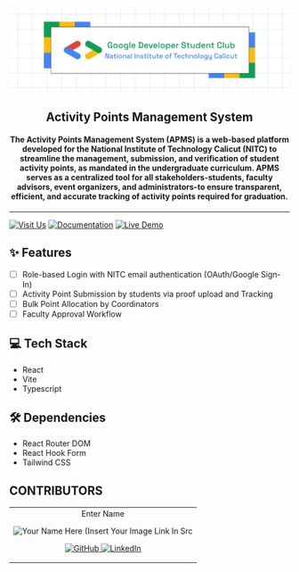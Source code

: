 <p align="center">
<a href="https://gdscnitc.in">
	<img width="800" src="./GDSCNITC.png" alt="GDSC NITC"/>
</a>
	<h2 align="center"> Activity Points Management System </h2>
	<h4 align="center"> The Activity Points Management System (APMS) is a web-based platform developed for the National Institute of Technology Calicut (NITC) to streamline the management, submission, and verification of student activity points, as mandated in the undergraduate curriculum. APMS serves as a centralized tool for all stakeholders-students, faculty advisors, event organizers, and administrators-to ensure transparent, efficient, and accurate tracking of activity points required for graduation. </h4>
</p>

---

[![Visit Us](https://img.shields.io/badge/Our%20Instagram-purple)](https://www.instagram.com/gdsc_nitc/)
[![Documentation](https://img.shields.io/badge/Documentation-Read%20Docs-green?style=flat-square)](INSERT_LINK_FOR_DOCS_HERE)
[![Live Demo](https://img.shields.io/badge/Live%20Demo-View%20Here-orange?style=flat-square)](INSERT_UI_LINK_HERE)


## ✨ Features
- [ ]  Role-based Login with NITC email authentication (OAuth/Google Sign-In)
- [ ]  Activity Point Submission by students via proof upload and Tracking
- [ ]  Bulk Point Allocation by Coordinators
- [ ]  Faculty Approval Workflow

## 💻 Tech Stack 

- React
- Vite
- Typescript

## 🛠 Dependencies
- React Router DOM
- React Hook Form
- Tailwind CSS

## CONTRIBUTORS

<table>
	<tr align="center">
		<td>
		Enter Name
		<p align="center">
			<img src = "https://yt3.googleusercontent.com/ytc/AIdro_mQRyioMUO4VBrlP-jILdsU6_wMf1KSU9syWtUN4hmK1hg=s900-c-k-c0x00ffffff-no-rj" width="150" height="150" alt="Your Name Here (Insert Your Image Link In Src">
		</p>
        <p align="center">
            <a href = "https://github.com/person1">
                <img src = "http://www.iconninja.com/files/241/825/211/round-collaboration-social-github-code-circle-network-icon.svg" width="36" height = "36" alt="GitHub"/>
            </a>
            <a href = "https://www.linkedin.com/in/person1">
                <img src = "http://www.iconninja.com/files/863/607/751/network-linkedin-social-connection-circular-circle-media-icon.svg" width="36" height="36" alt="LinkedIn"/>
            </a>
        </p>
		</td>
	</tr>
    
</table>
